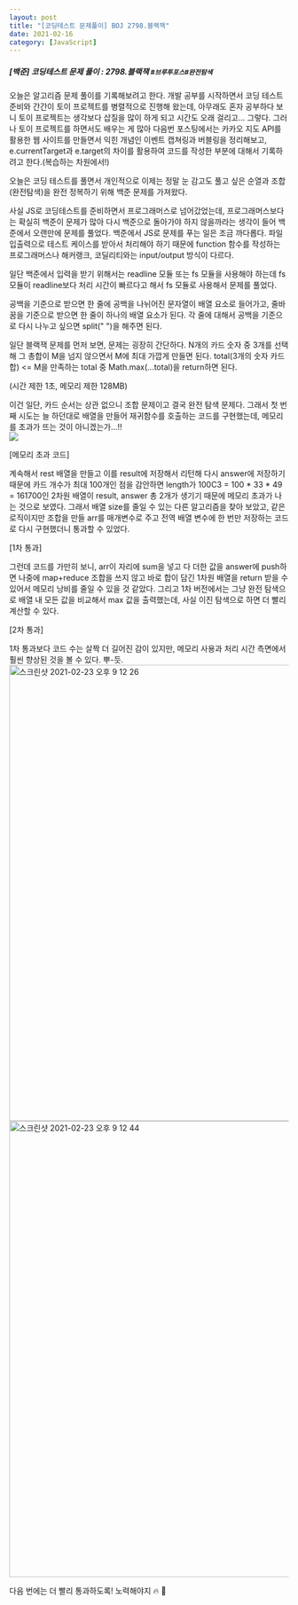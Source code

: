 ```yaml
---
layout: post
title: "[코딩테스트 문제풀이] BOJ 2798.블랙잭"
date: 2021-02-16
category: [JavaScript]
---
```


<h5>[백준] 코딩테스트 문제 풀이 : 2798.블랙잭 <small>#브루투포스#완전탐색</small></h5>

오늘은 알고리즘 문제 풀이를 기록해보려고 한다. 개발 공부를 시작하면서 코딩 테스트 준비와 간간이 토이 프로젝트를 병렬적으로 진행해 왔는데, 아무래도 혼자 공부하다 보니 
토이 프로젝트는 생각보다 삽질을 많이 하게 되고 시간도 오래 걸리고... 그렇다. 그러나 토이 프로젝트를 하면서도 배우는 게 많아 다음번 포스팅에서는 카카오 지도 API를 활용한 웹 사이트를
만들면서 익힌 개념인 이벤트 캡쳐링과 버블링을 정리해보고, e.currentTarget과 e.target의 차이를 활용하여 코드를 작성한 부분에 대해서 기록하려고 한다.(복습하는 차원에서!)


오늘은 코딩 테스트를 풀면서 개인적으로 이제는 정말 눈 감고도 풀고 싶은 순열과 조합(완전탐색)을 완전 정복하기 위해 백준 문제를 가져왔다.

사실 JS로 코딩테스트를 준비하면서 프로그래머스로 넘어갔었는데, 프로그래머스보다는 확실히 백준이 문제가 많아 다시 백준으로 돌아가야 하지 않을까라는 생각이 들어 백준에서 오랜만에 문제를 풀었다.
백준에서 JS로 문제를 푸는 일은 조금 까다롭다. 파일 입출력으로 테스트 케이스를 받아서 처리해야 하기 때문에 function 함수를 작성하는 프로그래머스나 해커랭크, 코딜리티와는 input/output 방식이 다르다.

일단 백준에서 입력을 받기 위해서는 readline 모듈 또는 fs 모듈을 사용해야 하는데 fs 모듈이 readline보다 처리 시간이 빠르다고 해서 fs 모듈로 사용해서 문제를 풀었다.

<script src="https://gist.github.com/SUPINKIM/fd0358bd7599abb617266ce433361418.js"></script>

공백을 기준으로 받으면 한 줄에 공백을 나뉘어진 문자열이 배열 요소로 들어가고, 줄바꿈을 기준으로 받으면 한 줄이 하나의 배열 요소가 된다. 각 줄에 대해서 공백을 기준으로 다시 나누고 싶으면 split(" ")을 해주면 된다.

일단 블랙잭 문제를 먼저 보면, 문제는 굉장히 간단하다. N개의 카드 숫자 중 3개를 선택해 그 총합이 M을 넘지 않으면서 M에 최대 가깝게 만들면 된다.
total(3개의 숫자 카드 합) <= M을 만족하는 total 중 Math.max(...total)을 return하면 된다.

(시간 제한 1초, 메모리 제한 128MB)

이건 일단, 카드 순서는 상관 없으니 조합 문제이고 결국 완전 탐색 문제다. 그래서 첫 번째 시도는 늘 하던대로 배열을 만들어 재귀함수를 호출하는 코드를 구현했는데, 메모리를 초과가 뜨는 것이 아니겠는가...!!<br>
<img src="https://user-images.githubusercontent.com/49034615/108839257-2d864900-7618-11eb-9416-faf8b25217a2.png" sytle="width: 200px; heigth: 100px">

[메모리 초과 코드]
<script src="https://gist.github.com/SUPINKIM/72b0d8a26674358fe26e4e5ac1388351.js"></script>

계속해서 rest 배열을 만들고 이를 result에 저장해서 리턴해 다시 answer에 저장하기 때문에 카드 개수가 최대 100개인 점을 감안하면 length가 100C3 = 100 * 33 * 49 = 161700인 2차원 배열이 
result, answer 총 2개가 생기기 때문에 메모리 초과가 나는 것으로 보였다. 그래서 배열 size를 줄일 수 있는 다른 알고리즘을 찾아 보았고, 같은 로직이지만 조합을 만들 arr를 매개변수로 주고 전역 배열 변수에
한 번만 저장하는 코드로 다시 구현했더니 통과할 수 있었다.

[1차 통과]
<script src="https://gist.github.com/SUPINKIM/bf2f31ad26844270cdd5f7b1b3b4dcdd.js"></script>

그런데 코드를 가만히 보니, arr이 자리에 sum을 넣고 다 더한 값을 answer에 push하면 나중에 map+reduce 조합을 쓰지 않고 바로 합이 담긴 1차원 배열을 return 받을 수 있어서 메모리 낭비를 줄일 수 있을 것 같았다. 
그리고 1차 버전에서는 그냥 완전 탐색으로 배열 내 모든 값을 비교해서 max 값을 출력했는데, 사실 이진 탐색으로 하면 더 빨리 계산할 수 있다. 

[2차 통과]
<script src="https://gist.github.com/SUPINKIM/823739c219c4be530776c28f319b7d98.js"></script>

1차 통과보다 코드 수는 살짝 더 길어진 감이 있지만, 메모리 사용과 처리 시간 측면에서 훨씬 향상된 것을 볼 수 있다. 뿌-듯.
<img width="823" alt="스크린샷 2021-02-23 오후 9 12 26" src="https://user-images.githubusercontent.com/49034615/108842014-f7e35f00-761b-11eb-8ac9-dbc87db4e757.png">
<img width="823" alt="스크린샷 2021-02-23 오후 9 12 44" src="https://user-images.githubusercontent.com/49034615/108842017-f9ad2280-761b-11eb-8d01-352f6c22424d.png">

다음 번에는 더 빨리 통과하도록! 노력해야지 🔥 👊
